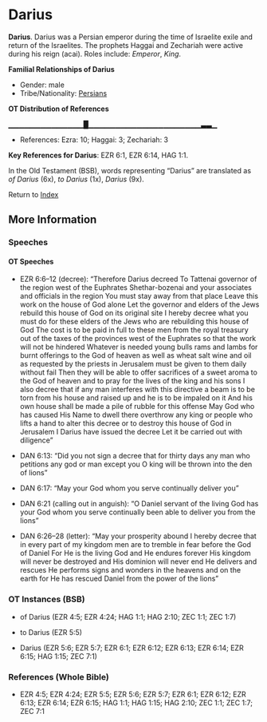 # Darius
**Darius**. 
Darius was a Persian emperor during the time of Israelite exile and return of the Israelites. The prophets Haggai and Zechariah were active during his reign (acai). 
Roles include: 
_Emperor_, _King_. 




**Familial Relationships of Darius**


* Gender: male
* Tribe/Nationality: [Persians](../../../groups/md/acai/Persia.md)


**OT Distribution of References**

▁▁▁▁▁▁▁▁▁▁▁▁▁▁█▁▁▁▁▁▁▁▁▁▁▁▁▁▁▁▁▁▁▁▁▁▃▃▁
* References: Ezra: 10; Haggai: 3; Zechariah: 3



**Key References for Darius**: 
EZR 6:1, EZR 6:14, HAG 1:1. 


In the Old Testament (BSB), words representing “Darius” are translated as 
*of Darius* (6x), *to Darius* (1x), *Darius* (9x). 




Return to [Index](00-Index.md)

## More Information

### Speeches

#### OT Speeches

* EZR 6:6–12 (decree): “Therefore Darius decreed To Tattenai governor of the region west of the Euphrates Shethar-bozenai and your associates and officials in the region You must stay away from that place Leave this work on the house of God alone Let the governor and elders of the Jews rebuild this house of God on its original site I hereby decree what you must do for these elders of the Jews who are rebuilding this house of God The cost is to be paid in full to these men from the royal treasury out of the taxes of the provinces west of the Euphrates so that the work will not be hindered Whatever is needed young bulls rams and lambs for burnt offerings to the God of heaven as well as wheat salt wine and oil as requested by the priests in Jerusalem must be given to them daily without fail Then they will be able to offer sacrifices of a sweet aroma to the God of heaven and to pray for the lives of the king and his sons I also decree that if any man interferes with this directive a beam is to be torn from his house and raised up and he is to be impaled on it And his own house shall be made a pile of rubble for this offense May God who has caused His Name to dwell there overthrow any king or people who lifts a hand to alter this decree or to destroy this house of God in Jerusalem I Darius have issued the decree Let it be carried out with diligence”

* DAN 6:13: “Did you not sign a decree that for thirty days any man who petitions any god or man except you O king will be thrown into the den of lions”

* DAN 6:17: “May your God whom you serve continually deliver you”

* DAN 6:21 (calling out in anguish): “O Daniel servant of the living God has your God whom you serve continually been able to deliver you from the lions”

* DAN 6:26–28 (letter): “May your prosperity abound I hereby decree that in every part of my kingdom men are to tremble in fear before the God of Daniel For He is the living God and He endures forever His kingdom will never be destroyed and His dominion will never end He delivers and rescues He performs signs and wonders in the heavens and on the earth for He has rescued Daniel from the power of the lions”

### OT Instances (BSB)

* of Darius (EZR 4:5; EZR 4:24; HAG 1:1; HAG 2:10; ZEC 1:1; ZEC 1:7)

* to Darius (EZR 5:5)

* Darius (EZR 5:6; EZR 5:7; EZR 6:1; EZR 6:12; EZR 6:13; EZR 6:14; EZR 6:15; HAG 1:15; ZEC 7:1)



### References (Whole Bible)

* EZR 4:5; EZR 4:24; EZR 5:5; EZR 5:6; EZR 5:7; EZR 6:1; EZR 6:12; EZR 6:13; EZR 6:14; EZR 6:15; HAG 1:1; HAG 1:15; HAG 2:10; ZEC 1:1; ZEC 1:7; ZEC 7:1



